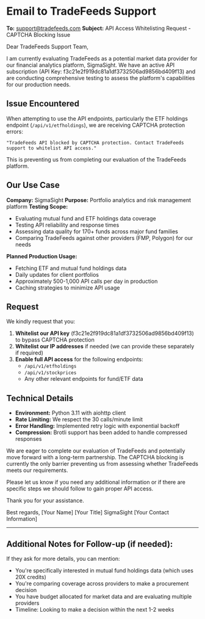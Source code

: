 # Email to TradeFeeds Support

**To:** support@tradefeeds.com
**Subject:** API Access Whitelisting Request - CAPTCHA Blocking Issue

Dear TradeFeeds Support Team,

I am currently evaluating TradeFeeds as a potential market data provider for our financial analytics platform, SigmaSight. We have an active API subscription (API Key: f3c21e2f919dc81a1df3732506ad9856bd409f13) and are conducting comprehensive testing to assess the platform's capabilities for our production needs.

## Issue Encountered

When attempting to use the API endpoints, particularly the ETF holdings endpoint (`/api/v1/etfholdings`), we are receiving CAPTCHA protection errors:

```
"TradeFeeds API blocked by CAPTCHA protection. Contact TradeFeeds support to whitelist API access."
```

This is preventing us from completing our evaluation of the TradeFeeds platform.

## Our Use Case

**Company:** SigmaSight
**Purpose:** Portfolio analytics and risk management platform
**Testing Scope:** 
- Evaluating mutual fund and ETF holdings data coverage
- Testing API reliability and response times
- Assessing data quality for 170+ funds across major fund families
- Comparing TradeFeeds against other providers (FMP, Polygon) for our needs

**Planned Production Usage:**
- Fetching ETF and mutual fund holdings data
- Daily updates for client portfolios
- Approximately 500-1,000 API calls per day in production
- Caching strategies to minimize API usage

## Request

We kindly request that you:

1. **Whitelist our API key** (f3c21e2f919dc81a1df3732506ad9856bd409f13) to bypass CAPTCHA protection
2. **Whitelist our IP addresses** if needed (we can provide these separately if required)
3. **Enable full API access** for the following endpoints:
   - `/api/v1/etfholdings`
   - `/api/v1/stockprices` 
   - Any other relevant endpoints for fund/ETF data

## Technical Details

- **Environment:** Python 3.11 with aiohttp client
- **Rate Limiting:** We respect the 30 calls/minute limit
- **Error Handling:** Implemented retry logic with exponential backoff
- **Compression:** Brotli support has been added to handle compressed responses

We are eager to complete our evaluation of TradeFeeds and potentially move forward with a long-term partnership. The CAPTCHA blocking is currently the only barrier preventing us from assessing whether TradeFeeds meets our requirements.

Please let us know if you need any additional information or if there are specific steps we should follow to gain proper API access.

Thank you for your assistance.

Best regards,
[Your Name]
[Your Title]
SigmaSight
[Your Contact Information]

---

## Additional Notes for Follow-up (if needed):

If they ask for more details, you can mention:
- You're specifically interested in mutual fund holdings data (which uses 20X credits)
- You're comparing coverage across providers to make a procurement decision
- You have budget allocated for market data and are evaluating multiple providers
- Timeline: Looking to make a decision within the next 1-2 weeks